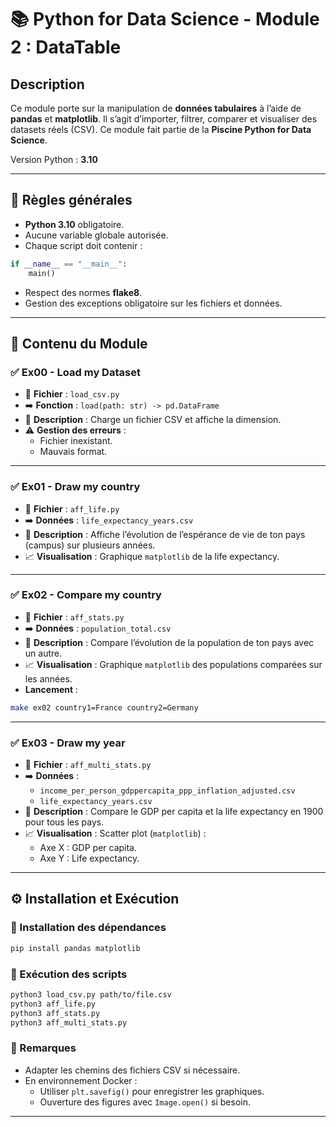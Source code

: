 
# 📚 Python for Data Science - Module 2 : DataTable

## Description

Ce module porte sur la manipulation de **données tabulaires** à l’aide de **pandas** et **matplotlib**. Il s’agit d’importer, filtrer, comparer et visualiser des datasets réels (CSV). Ce module fait partie de la **Piscine Python for Data Science**.

Version Python : **3.10**

---

## 📝 Règles générales

- **Python 3.10** obligatoire.
- Aucune variable globale autorisée.
- Chaque script doit contenir :

```python
if __name__ == "__main__":
    main()
```
- Respect des normes **flake8**.
- Gestion des exceptions obligatoire sur les fichiers et données.

---

## 📂 Contenu du Module

### ✅ Ex00 - Load my Dataset
- 📄 **Fichier** : `load_csv.py`
- ➡️ **Fonction** : `load(path: str) -> pd.DataFrame`
- 🔧 **Description** : Charge un fichier CSV et affiche la dimension.
- ⚠️ **Gestion des erreurs** :
  - Fichier inexistant.
  - Mauvais format.

---

### ✅ Ex01 - Draw my country
- 📄 **Fichier** : `aff_life.py`
- ➡️ **Données** : `life_expectancy_years.csv`
- 🔧 **Description** : Affiche l’évolution de l’espérance de vie de ton pays (campus) sur plusieurs années.
- 📈 **Visualisation** : Graphique `matplotlib` de la life expectancy.

---

### ✅ Ex02 - Compare my country
- 📄 **Fichier** : `aff_stats.py`
- ➡️ **Données** : `population_total.csv`
- 🔧 **Description** : Compare l’évolution de la population de ton pays avec un autre.
- 📈 **Visualisation** : Graphique `matplotlib` des populations comparées sur les années.
- **Lancement** :
```bash
make ex02 country1=France country2=Germany
```

---

### ✅ Ex03 - Draw my year
- 📄 **Fichier** : `aff_multi_stats.py`
- ➡️ **Données** :
  - `income_per_person_gdppercapita_ppp_inflation_adjusted.csv`
  - `life_expectancy_years.csv`
- 🔧 **Description** : Compare le GDP per capita et la life expectancy en 1900 pour tous les pays.
- 📈 **Visualisation** : Scatter plot (`matplotlib`) :
  - Axe X : GDP per capita.
  - Axe Y : Life expectancy.

---

## ⚙️ Installation et Exécution

### 🔹 Installation des dépendances

```bash
pip install pandas matplotlib
```

### 🔹 Exécution des scripts

```bash
python3 load_csv.py path/to/file.csv
python3 aff_life.py
python3 aff_stats.py
python3 aff_multi_stats.py
```

### 🔹 Remarques

- Adapter les chemins des fichiers CSV si nécessaire.
- En environnement Docker :
  - Utiliser `plt.savefig()` pour enregistrer les graphiques.
  - Ouverture des figures avec `Image.open()` si besoin.

---
